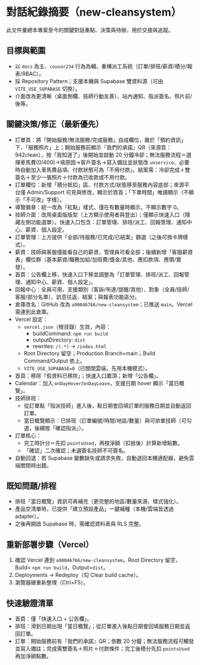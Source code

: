 # 對話紀錄摘要（new-cleansystem）

此文件彙總本專案至今的關鍵對話重點、決策與待辦，用於交接與追蹤。

## 目標與範圍
- 以 `docs` 為主、`cousor234` 行為為輔，重構派工系統（訂單/排班/薪資/積分/報表/RBAC）。
- 採 Repository Pattern；支援本機與 Supabase 雙資料源（可由 `VITE_USE_SUPABASE` 切換）。
- 介面改為更清晰（桌面側欄、技師行動友善）、站內通知、指派簽名、照片前/後等。

## 關鍵決策/修正（最新優先）
- 訂單頁：將「開始服務/無法服務/完成服務」自成欄位，置於「預約資訊」下、「服務照片」上；開始服務前顯示『我們的承諾』QR（來源頁：942clean），按「我知道了」後開始並啟動 20 分鐘冷卻；無法服務流程＝選擇車馬費(0/400)→填原因→客戶簽名→寫入備註並狀態改 `unservice`、必要時自動加入車馬費品項、付款狀態可為「不用付款」。結案需：冷卻完成＋雙簽名＋至少一張照片＋付款為已收款或不用付款。
- 訂單欄位：新增「積分抵扣」區、付款方式/狀態移至服務內容底部；來源平台僅 Admin/Support 可見與修改，顯示於頁首；「下單時間」唯讀顯示（不顯示「不可改」字樣）。
- 導覽徽章：統一改為「紅點」樣式，僅在有數量時顯示，不顯示數字 0。
- 技師介面：改用桌面版版型（上方顯示使用者與登出）；僅顯示快速入口（隱藏左側功能選單）。快速入口包含：訂單管理、排班/派工、回報管理、通知中心、薪資、個人設定。
- 訂單管理：上方提供「全部/待服務/已完成/已結案」篩選（之後可換卡牌樣式）。
- 薪資：技師與客服僅能看自己的薪資，管理員可看全部；後續新增「客服薪資表」欄位群（基本薪資/職務加給/加班費/獎金/其他、應扣款項、應領/實發）。
- 首頁：公告欄上移，快速入口下移並調整為「訂單管理、排班/派工、回報管理、通知中心、薪資、個人設定」。
- 回報中心：全員可用，支援類別（客訴/布達/提醒/其他）、對象（全員/技師/客服/部分名單）、訊息往返、結案；與報表功能區分。
- 倉庫改名：GitHub 改為 `a90046766/new-cleansystem`；已推送 `main`。Vercel 需連到此倉庫。
- Vercel 設定：
  - `vercel.json`（根目錄）生效，內容：
    - buildCommand: `npm run build`
    - outputDirectory: `dist`
    - rewrites: `/(.*)` → `/index.html`
  - Root Directory 留空；Production Branch=main；Build Command/Output 依上。
  - `VITE_USE_SUPABASE=0`（已關閉雲端，先用本機模式）。
- 首頁：移除「假資料已移除」；快速入口置頂；新增「公告欄」。
- Calendar：加入 `onDayHover`/`onDayLeave`，支援日期 hover 顯示「當日概覽」。
- 技師排班：
  - 從訂單點「指派技師」進入後，點日期會回填訂單的服務日期並自動返回訂單。
  - 當日概覽顯示：已排班（訂單編號/時間/地區/數量）與可排單技師（可勾選，後續按「確認指派」）。
- 訂單核心：
  - 完工時計分＝先扣 `pointsUsed`，再按淨額（扣抵後）計算新增點數。
  - 「確認」二次確認；未選簽名技師不可簽名。
- 自動回退：若 Supabase 變數缺失或請求失敗，自動退回本機適配器，避免雲端關閉時出錯。

## 既知問題/排程
- 排班「當日概覽」資訊可再補充（更完整的地區/數量來源、樣式強化）。
- 產品空清單時，已提供「建立預設產品」一鍵補種（本機/雲端皆透過 adapter）。
- 之後再開啟 Supabase 時，需確認資料表與 RLS 完整。

## 重新部署步驟（Vercel）
1. 確認 Vercel 連到 `a90046766/new-cleansystem`，Root Directory 留空，Build= `npm run build`，Output=`dist`。
2. Deployments → Redeploy（勾 Clear build cache）。
3. 瀏覽器硬重新整理（Ctrl+F5）。

## 快速驗證清單
- 首頁：僅「快速入口 + 公告欄」。
- 排班：滑到日期出現「當日概覽」；從訂單進入後點日期會回填服務日期並返回訂單。
- 訂單：開始服務前有『我們的承諾』QR；倒數 20 分鐘；無法服務流程可觸發並寫入備註；完成需雙簽名＋照片＋付款條件；完工後積分先扣 `pointsUsed` 再加淨額點數。


